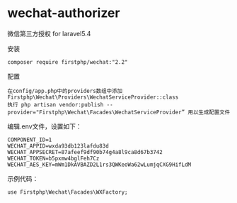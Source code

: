 # wechat-authorizer
微信第三方授权 for laravel5.4

安装

	composer require firstphp/wechat:"2.2"


配置

	在config/app.php中的providers数组中添加 Firstphp\Wechat\Providers\WechatServiceProvider::class
	执行 php artisan vendor:publish --provider="Firstphp\Wechat\Facades\WechatServiceProvider” 用以生成配置文件


编辑.env文件，设置如下：

	COMPONENT_ID=1
	WECHAT_APPID=wxda93db123lafdu83d
	WECHAT_APPSECRET=87afeef9df90b74g4a8l9ca8d67b3742
	WECHAT_TOKEN=b5pxmw4bglFeh7Cz
	WECHAT_AES_KEY=mWm1DkAVBAZD2L1rs3QWKeoWa62wLumjqCXG9HifLdM


示例代码：

	use Firstphp\Wechat\Facades\WXFactory;
